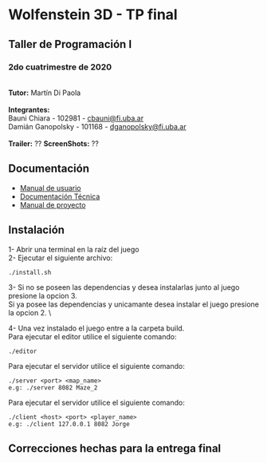 # Wolfenstein 3D - TP final
## Taller de Programación I
### 2do cuatrimestre de 2020
\
**Tutor:** Martín Di Paola \
\
**Integrantes:** \
Bauni Chiara - 102981 - cbauni@fi.uba.ar\
Damián Ganopolsky - 101168 - dganopolsky@fi.uba.ar\
\
**Trailer:** ??
**ScreenShots:** ??

## Documentación
- [Manual de usuario](link)
- [Documentación Técnica](link)
- [Manual de proyecto](link)

## Instalación
1- Abrir una terminal en la raíz del juego\
2- Ejecutar el siguiente archivo: 
```
./install.sh
```
3- Si no se poseen las dependencias y desea instalarlas junto al juego presione la opcion 3. \
Si ya posee las dependencias y unicamante desea instalar el juego presione la opcion 2. \

4- Una vez instalado el juego entre a la carpeta build. \
Para ejecutar el editor utilice el siguiente comando: 
```
./editor
```
Para ejecutar el servidor utilice el siguiente comando: 
```
./server <port> <map_name>  
e.g: ./server 8082 Maze_2
```
Para ejecutar el servidor utilice el siguiente comando: 
```
./client <host> <port> <player_name>  
e.g: ./client 127.0.0.1 8082 Jorge
```

## Correcciones hechas para la entrega final


